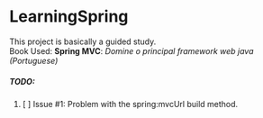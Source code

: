# LearningSpring


This project is basically a guided study.<br>
Book Used: **Spring MVC**: *Domine o principal framework web java (Portuguese)*



##### TODO:

  1. [ ] Issue #1: Problem with the spring:mvcUrl build method.
